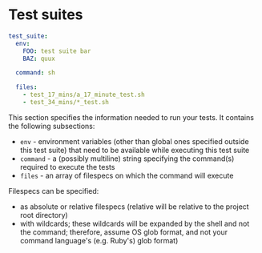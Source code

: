 # Test suites

```yaml
test_suite:
  env:
    FOO: test suite bar
    BAZ: quux

  command: sh

  files:
    - test_17_mins/a_17_minute_test.sh
    - test_34_mins/*_test.sh
```

This section specifies the information needed to run your tests. It contains the following subsections:

* `env` - environment variables \(other than global ones specified outside this test suite\) that need to be available while executing this test suite
* `command` - a \(possibly multiline\) string specifying the command\(s\) required to execute the tests
* `files` - an array of filespecs on which the command will execute

Filespecs can be specified:

* as absolute or relative filespecs \(relative will be relative to the project root directory\)
* with wildcards; these wildcards will be expanded by the shell and not the command; therefore, assume OS glob format, and not your command language's \(e.g. Ruby's\) glob format\)

